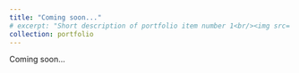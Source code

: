 ```yaml
---
title: "Coming soon..."
# excerpt: "Short description of portfolio item number 1<br/><img src='/images/500x300.png'>"
collection: portfolio
---
```


Coming soon...
